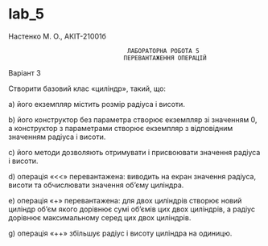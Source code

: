 # lab_5
Настенко М. О., АКІТ-21001б
                                     
                                     ЛАБОРАТОРНА РОБОТА 5
                                    ПЕРЕВАНТАЖЕННЯ ОПЕРАЦІЙ
                                    
  Варіант 3
  
  Створити базовий клас «циліндр», такий, що:

а) його екземпляр містить розмір радіуса і висоти.

b) його конструктор без параметра створює екземпляр зі значенням 0, а конструктор з параметрами створює екземпляр з відповідним значенням радіуса і висоти.

c) його методи дозволяють отримувати і присвоювати значення радіуса і висоти.

d) операція «<<» перевантажена: виводить на екран значення радіуса, висоти та обчислювати значення об’єму циліндра.

e) операція «+» перевантажена: для двох циліндрів створює новий циліндр об’єм якого дорівнює сумі об’ємів цих двох циліндрів, а радіус дорівнює максимальному серед цих двох циліндрів.

g) операція «++» збільшує радіус і висоту циліндра на одиницю.
